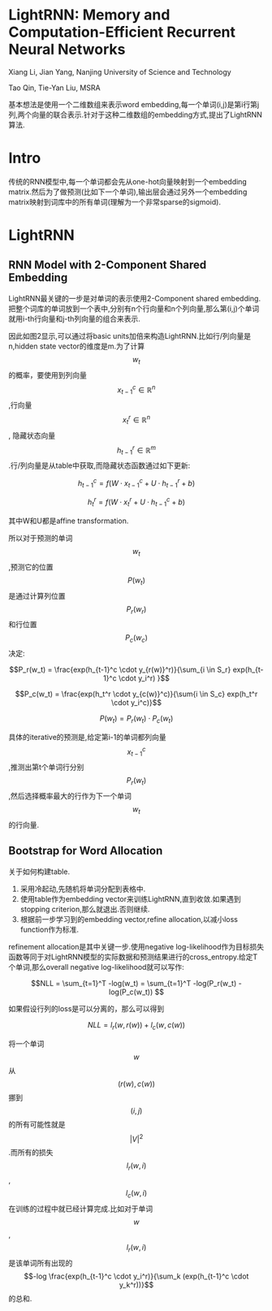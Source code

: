 # LightRNN: Memory and Computation-Efficient Recurrent Neural Networks

Xiang Li, Jian Yang, Nanjing University of Science and Technology

Tao Qin, Tie-Yan Liu, MSRA

基本想法是使用一个二维数组来表示word embedding,每一个单词(i,j)是第i行第j列,两个向量的联合表示.针对于这种二维数组的embedding方式,提出了LightRNN算法.

# Intro

传统的RNN模型中,每一个单词都会先从one-hot向量映射到一个embedding matrix.然后为了做预测(比如下一个单词),输出层会通过另外一个embedding matrix映射到词库中的所有单词(理解为一个非常sparse的sigmoid).

# LightRNN

## RNN Model with 2-Component Shared Embedding

LightRNN最关键的一步是对单词的表示使用2-Component shared embedding.把整个词库的单词放到一个表中,分别有n个行向量和n个列向量,那么第(i,j)个单词就用i-th行向量和j-th列向量的组合来表示.

因此如图2显示,可以通过将basic units加倍来构造LightRNN.比如行/列向量是n,hidden state vector的维度是m.为了计算$$w_t$$的概率，要使用到列向量$$x_{t-1}^c \in \mathbb{R}^n$$,行向量$$x_{t}^r \in \mathbb{R}^n$$, 隐藏状态向量$$h_{t-1}^r \in \mathbb{R}^m$$.行/列向量是从table中获取,而隐藏状态函数通过如下更新:

$$h_{t-1}^c = f(W \cdot x_{t-1}^c + U \cdot h_{t-1}^r + b )$$

$$h_t^r = f(W \cdot x_{t}^r + U \cdot h_{t-1}^c + b) $$

其中W和U都是affine transformation.

所以对于预测的单词$$w_t$$,预测它的位置$$P(w_t)$$是通过计算列位置$$P_r(w_r)$$和行位置$$P_c(w_c)$$决定:

$$P_r(w_t) = \frac{exp(h_{t-1}^c \cdot y_{r(w)}^r)}{\sum_{i \in S_r} exp(h_{t-1}^c \cdot y_i^r) }$$

$$P_c(w_t) = \frac{exp(h_t^r \cdot y_{c(w)}^c)}{\sum{i \in S_c} exp(h_t^r \cdot y_i^c)}$$

$$P(w_t) = P_r(w_t) \cdot P_c(w_t)$$

具体的iterative的预测是,给定第i-1的单词都列向量$$x_{t-1}^c$$,推测出第t个单词行分别$$P_r(w_t)$$,然后选择概率最大的行作为下一个单词$$w_t$$的行向量.

## Bootstrap for Word Allocation

关于如何构建table.

1. 采用冷起动,先随机将单词分配到表格中.
2. 使用table作为embedding vector来训练LightRNN,直到收敛.如果遇到stopping criterion,那么就退出.否则继续.
3. 根据前一步学习到的embedding vector,refine allocation,以减小loss function作为标准.

refinement allocation是其中关键一步.使用negative log-likelihood作为目标损失函数等同于对LightRNN模型的实际数据和预测结果进行的cross_entropy.给定T个单词,那么overall negative log-likelihood就可以写作:

$$NLL = \sum_{t=1}^T -log(w_t) = \sum_{t=1}^T -log(P_r(w_t) - log(P_c(w_t)) $$

如果假设行列的loss是可以分离的，那么可以得到

$$NLL = l_r(w,r(w)) + l_c(w,c(w)) $$

将一个单词$$w$$从$$(r(w),c(w))$$挪到$$(i,j)$$的所有可能性就是$$|V|^2$$.而所有的损失$$l_r(w,i)$$,$$l_c(w,i)$$在训练的过程中就已经计算完成.比如对于单词$$w$$,$$l_r(w,i)$$是该单词所有出现的$$-log \frac{exp(h_{t-1}^c \cdot y_i^r)}{\sum_k (exp(h_{t-1}^c \cdot y_k^r))}$$的总和.